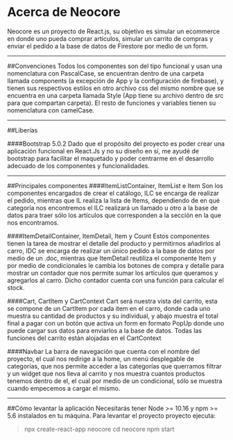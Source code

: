 # Acerca de Neocore
Neocore es un proyecto de React.js, su objetivo es simular un ecommerce en donde uno pueda comprar artículos, simular un carrito de compras y enviar el pedido a la base de datos de Firestore por medio de un form.

---

##Convenciones
Todos los componentes son del tipo funcional y usan una nomenclatura con PascalCase, se encuentran dentro de una carpeta llamada components (a excepción de App y la configuración de firebase), y tienen sus respectivos estilos en otro archivo css del mismo nombre que se encuentra en una carpeta llamada Style (App tiene su archivo dentro de src para que compartan carpeta). El resto de funciones y variables tienen su nomenclatura con camelCase.

---
##Liberías

####Bootstrap 5.0.2
Dado que el propósito del proyecto es poder crear una aplicación funcional en React.Js y no su diseño en sí, me ayudé de bootstrap para facilitar el maquetado y poder centrarme en el desarrollo adecuado de los componentes y funcionalidades.

---

##Principales componentes
####ItemListContainer, ItemList e Item
Son los componentes encargados de crear el catálogo, ILC se encarga de realizar el pedido, mientras que IL realiza la lista de Items, dependiendo de en qué categoría nos encontremos el ILC realizará un llamado u otro a la base de datos para traer sólo los artículos que corresponden a la sección en la que nos encontramos.

####ItemDetailContainer, ItemDetail, Item y Count
Estos componentes tienen la tarea de mostrar el detalle del producto y permitirnos añadirlos al carro, IDC se encarga de realizar un único pedido a la base de datos por medio de un .doc, mientras que ItemDetail reutiliza el componente Item y por medio de condicionales le cambia los botones de compra y detalle para mostrar un contador que nos permite sumar los artículos que queramos y agregarlos al carro. Dicho contador cuenta con una función para calcular el stock.

####Cart, CartItem y CartContext
Cart será nuestra vista del carrito, esta se compone de un CartItem por cada item en el carro, donde cada uno muestra su cantidad de productos y su individual, y abajo muestra el total final a pagar con un botón que activa un form en formato PopUp donde uno puede cargar sus datos para enviarlos a la base de datos. Todas las funciones del carrito están alojadas en el CartContext

####Navbar
La barra de navegación que cuenta con el nombre del proyecto, el cual nos redirige a la home, un menú desplegable de categorías, que nos permite acceder a las categorías que querramos filtrar y un widget que nos lleva al carrito y nos muestra cuantos productos tenemos dentro de el, el cual por medio de un condicional, sólo se muestra cuando empecemos a cargar el mismo.

---
##Cómo levantar la aplicación
Necesitarás tener Node >= 10.16 y npm >= 5.6 instalados en tu máquina. Para levantar el proyecto proyecto ejecuta:

>npx create-react-app neocore
cd neocore
npm start